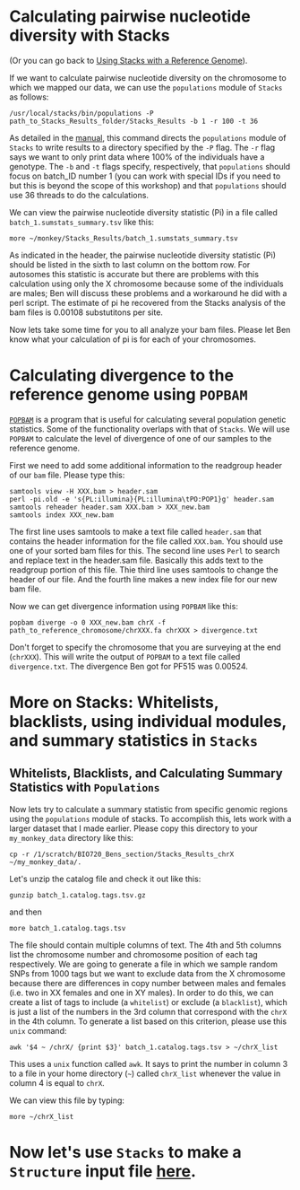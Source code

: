 # Calculating pairwise nucleotide diversity with Stacks

(Or you can go back to [Using Stacks with a Reference Genome](https://github.com/evansbenj/BIO720/blob/master/4_Using_Stacks_to_analyze_your_bam_files.md)).

If we want to calculate pairwise nucleotide diversity on the chromosome to which we mapped our data, we can use the `populations` module of `Stacks` as follows:

`/usr/local/stacks/bin/populations -P path_to_Stacks_Results_folder/Stacks_Results -b 1 -r 100 -t 36`

As detailed in the [manual](http://catchenlab.life.illinois.edu/stacks/comp/populations.php), this command directs the `populations` module of `Stacks` to write results to a directory specified by the `-P` flag. The `-r` flag says we want to only print data where 100% of the individuals have a genotype.  The `-b` and `-t` flags specify, respectively, that `populations` should focus on batch_ID number 1 (you can work with special IDs if you need to but this is beyond the scope of this workshop) and that `populations` should use 36 threads to do the calculations.  

We can view the pairwise nucleotide diversity statistic (Pi) in a file called `batch_1.sumstats_summary.tsv` like this:

`more ~/monkey/Stacks_Results/batch_1.sumstats_summary.tsv`

As indicated in the header, the pairwise nucleotide diversity statistic (Pi) should be listed in the sixth to last column on the bottom row. For autosomes this statistic is accurate but there are problems with this calculation using only the X chromosome because some of the individuals are males; Ben will discuss these problems and a workaround he did with a perl script. The estimate of pi he recovered from the Stacks analysis of the bam files is 0.00108 substutitons per site.

Now lets take some time for you to all analyze your bam files. Please let Ben know what your calculation of pi is for each of your chromosomes.

# Calculating divergence to the reference genome using `POPBAM`

[`POPBAM`](http://popbam.sourceforge.net/) is a program that is useful for calculating several population genetic statistics. Some of the functionality overlaps with that of `Stacks`.  We will use `POPBAM` to calculate the level of divergence of one of our samples to the reference genome.

First we need to add some additional information to the readgroup header of our `bam` file.  Please type this:

```
samtools view -H XXX.bam > header.sam
perl -pi.old -e 's{PL:illumina}{PL:illumina\tPO:POP1}g' header.sam
samtools reheader header.sam XXX.bam > XXX_new.bam
samtools index XXX_new.bam
```

The first line uses samtools to make a text file called `header.sam` that contains the header information for the file called `XXX.bam`.  You should use one of your sorted bam files for this. The second line uses `Perl` to search and replace text in the header.sam file.  Basically this adds text to the readgroup portion of this file. Thie third line uses samtools to change the header of our file. And the fourth line makes a new index file for our new bam file.

Now we can get divergence information using `POPBAM` like this:

`popbam diverge -o 0 XXX_new.bam chrX -f path_to_reference_chromosome/chrXXX.fa chrXXX > divergence.txt`

Don't forget to specify the chromosome that you are surveying at the end (`chrXXX`). This will write the output of `POPBAM` to a text file called `divergence.txt`.  The divergence Ben got for PF515 was 0.00524.

# More on Stacks:  Whitelists, blacklists, using individual modules, and summary statistics in `Stacks`

## Whitelists, Blacklists, and Calculating Summary Statistics with `Populations` 

Now lets try to calculate a summary statistic from specific genomic regions using the `populations` module of stacks. To accomplish this, lets work with a larger dataset that I made earlier.  Please copy this directory to your `my_monkey_data` directory like this:

`cp -r /1/scratch/BIO720_Bens_section/Stacks_Results_chrX ~/my_monkey_data/.`

Let's unzip the catalog file and check it out like this:

`gunzip batch_1.catalog.tags.tsv.gz`

and then

`more batch_1.catalog.tags.tsv`

The file should contain multiple columns of text.  The 4th and 5th columns list the chromosome number and chromosome position of each tag respectively.  We are going to generate a file in which we sample random SNPs from 1000 tags but we want to exclude data from the X chromosome because there are differences in copy number between males and females (i.e. two in XX females and one in XY males).  In order to do this, we can create a list of tags to include (a `whitelist`) or exclude (a `blacklist`), which is just a list of the numbers in the 3rd column that correspond with the `chrX` in the 4th column.  To generate a list based on this criterion, please use this `unix` command:

`awk '$4 ~ /chrX/ {print $3}' batch_1.catalog.tags.tsv > ~/chrX_list`

This uses a `unix` function called `awk`.  It says to print the number in column 3 to a file in your home directory (`~`) called `chrX_list` whenever the value in column 4 is equal to `chrX`.

We can view this file by typing:

`more ~/chrX_list`

# Now let's use `Stacks` to make a `Structure` input file [here](https://github.com/evansbenj/Reduced-Representation-Workshop/blob/master/8_Stacks_and_Structure.md).
